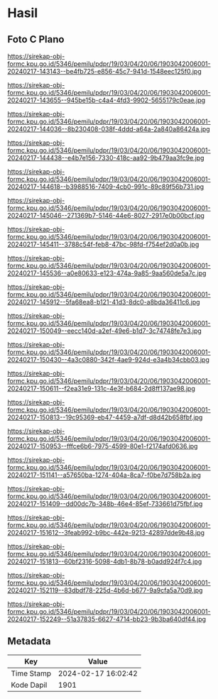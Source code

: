 # Hasil

## Foto C Plano

https://sirekap-obj-formc.kpu.go.id/5346/pemilu/pdpr/19/03/04/20/06/1903042006001-20240217-143143--be4fb725-e856-45c7-941d-1548eec125f0.jpg

https://sirekap-obj-formc.kpu.go.id/5346/pemilu/pdpr/19/03/04/20/06/1903042006001-20240217-143655--945be15b-c4a4-4fd3-9902-5655179c0eae.jpg

https://sirekap-obj-formc.kpu.go.id/5346/pemilu/pdpr/19/03/04/20/06/1903042006001-20240217-144036--8b230408-038f-4ddd-a64a-2a840a86424a.jpg

https://sirekap-obj-formc.kpu.go.id/5346/pemilu/pdpr/19/03/04/20/06/1903042006001-20240217-144438--e4b7e156-7330-418c-aa92-9b479aa3fc9e.jpg

https://sirekap-obj-formc.kpu.go.id/5346/pemilu/pdpr/19/03/04/20/06/1903042006001-20240217-144618--b3988516-7409-4cb0-991c-89c89f56b731.jpg

https://sirekap-obj-formc.kpu.go.id/5346/pemilu/pdpr/19/03/04/20/06/1903042006001-20240217-145046--271369b7-5146-44e6-8027-2917e0b00bcf.jpg

https://sirekap-obj-formc.kpu.go.id/5346/pemilu/pdpr/19/03/04/20/06/1903042006001-20240217-145411--3788c54f-feb8-47bc-98fd-f754ef2d0a0b.jpg

https://sirekap-obj-formc.kpu.go.id/5346/pemilu/pdpr/19/03/04/20/06/1903042006001-20240217-145536--a0e80633-e123-474a-9a85-9aa560de5a7c.jpg

https://sirekap-obj-formc.kpu.go.id/5346/pemilu/pdpr/19/03/04/20/06/1903042006001-20240217-145912--5fa68ea8-b121-41d3-8dc0-a8bda36411c6.jpg

https://sirekap-obj-formc.kpu.go.id/5346/pemilu/pdpr/19/03/04/20/06/1903042006001-20240217-150049--eecc140d-a2ef-49e6-b1d7-3c74748fe7e3.jpg

https://sirekap-obj-formc.kpu.go.id/5346/pemilu/pdpr/19/03/04/20/06/1903042006001-20240217-150430--4a3c0880-342f-4ae9-924d-e3a4b34cbb03.jpg

https://sirekap-obj-formc.kpu.go.id/5346/pemilu/pdpr/19/03/04/20/06/1903042006001-20240217-150611--f2ea31e9-131c-4e3f-b684-2d8ff137ae98.jpg

https://sirekap-obj-formc.kpu.go.id/5346/pemilu/pdpr/19/03/04/20/06/1903042006001-20240217-150813--19c95369-eb47-4459-a7df-d8d42b658fbf.jpg

https://sirekap-obj-formc.kpu.go.id/5346/pemilu/pdpr/19/03/04/20/06/1903042006001-20240217-150953--fffce6b6-7975-4599-80e1-f2174afd0636.jpg

https://sirekap-obj-formc.kpu.go.id/5346/pemilu/pdpr/19/03/04/20/06/1903042006001-20240217-151141--a57650ba-1274-404a-8ca7-f0be7d758b2a.jpg

https://sirekap-obj-formc.kpu.go.id/5346/pemilu/pdpr/19/03/04/20/06/1903042006001-20240217-151409--dd00dc7b-348b-46e4-85ef-733661d75fbf.jpg

https://sirekap-obj-formc.kpu.go.id/5346/pemilu/pdpr/19/03/04/20/06/1903042006001-20240217-151612--3feab992-b9bc-442e-9213-42897dde9b48.jpg

https://sirekap-obj-formc.kpu.go.id/5346/pemilu/pdpr/19/03/04/20/06/1903042006001-20240217-151813--60bf2316-5098-4db1-8b78-b0add924f7c4.jpg

https://sirekap-obj-formc.kpu.go.id/5346/pemilu/pdpr/19/03/04/20/06/1903042006001-20240217-152119--83dbdf78-225d-4b6d-b677-9a9cfa5a70d9.jpg

https://sirekap-obj-formc.kpu.go.id/5346/pemilu/pdpr/19/03/04/20/06/1903042006001-20240217-152249--51a37835-6627-4714-bb23-9b3ba640df44.jpg


## Metadata

| Key        | Value               |
| ---------- | ------------------- |
| Time Stamp | 2024-02-17 16:02:42 |
| Kode Dapil | 1901                |



